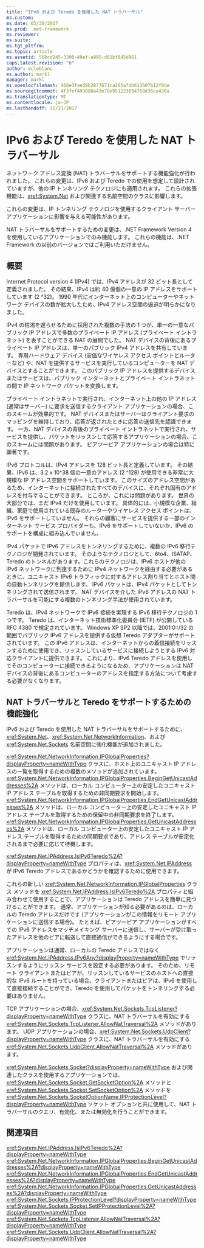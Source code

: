 ```yaml
---
title: "IPv6 および Teredo を使用した NAT トラバーサル"
ms.custom: 
ms.date: 03/30/2017
ms.prod: .net-framework
ms.reviewer: 
ms.suite: 
ms.tgt_pltfrm: 
ms.topic: article
ms.assetid: 568cd245-3300-49ef-a995-d81bf845d961
caps.latest.revision: "6"
author: mcleblanc
ms.author: markl
manager: markl
ms.openlocfilehash: 466e3faed9b2877671ca265afdb613607b12f0de
ms.sourcegitcommit: 4f3fef493080a43e70e951223894768d36ce430a
ms.translationtype: MT
ms.contentlocale: ja-JP
ms.lasthandoff: 11/21/2017
---
```

# <a name="nat-traversal-using-ipv6-and-teredo"></a>IPv6 および Teredo を使用した NAT トラバーサル
ネットワーク アドレス変換 (NAT) トラバーサルをサポートする機能強化が行われました。 これらの変更は、IPv6 および Teredo での使用を想定して設計されていますが、他の IP トンネリング テクノロジにも適用されます。 これらの拡張機能は、<xref:System.Net> および関連する名前空間のクラスに影響します。  
  
 これらの変更は、IP トンネリング テクノロジを使用するクライアント サーバー アプリケーションに影響を与える可能性があります。  
  
 NAT トラバーサルをサポートするための変更は、.NET Framework Version 4 を使用しているアプリケーションでのみ機能します。 これらの機能は、.NET Framework の以前のバージョンではご利用いただけません。  
  
## <a name="overview"></a>概要  
 Internet Protocol version 4 (IPv4) では、IPv4 アドレスが 32 ビット長として定義されました。 その結果、IPv4 は約 40 億個の一意の IP アドレスをサポートしています (2 ^32)。 1990 年代にインターネット上のコンピューターやネットワーク デバイスの数が拡大したため、IPv4 アドレス空間の逼迫が明らかになりました。  
  
 IPv4 の枯渇を遅らせるために採用された複数の手法の 1 つが、単一の一意なパブリック IP アドレスで多数のプライベート IP アドレス (プライベート イントラネット) を表すことができる NAT の展開でした。 NAT デバイスの背後にあるプライベート IP アドレスは、単一のパブリック IPv4 アドレスを共有しています。 専用ハードウェア デバイス (安価なワイヤレス アクセス ポイントとルーターなど) や、NAT を提供するサービスを実行しているコンピューターを NAT デバイスとすることができます。 このパブリック IP アドレスを提供するデバイスまたはサービスは、パブリック インターネットとプライベート イントラネットの間で IP ネットワーク パケットを変換します。  
  
 プライベート イントラネットで実行され、インターネット上の他の IP アドレス (通常はサーバー) に要求を送信するクライアント アプリケーションの場合、このスキームが効果的です。 NAT デバイスまたはサーバーはクライアント要求のマッピングを維持しており、応答が返されたときに応答の送信先を認識できます。 一方、NAT デバイスの背後のプライベート イントラネットで実行され、サービスを提供し、パケットをリッスンして応答するアプリケーションの場合、このスキームには問題があります。 ピアツーピア アプリケーションの場合は特に顕著です。  
  
 IPv6 プロトコルは、IPv4 アドレスを 128 ビット長と定義しています。 その結果、IPv6 は、3.2 x 10^38 個の一意のアドレス (2 ^128) が使用できる非常に大規模な IP アドレス空間をサポートしています。 このサイズのアドレス空間があるため、インターネットに接続されたすべてのデバイスに、それぞれ固有のアドレスを付与することができます。 ところが、これには問題があります。 世界の大部分では、まだ IPv4 だけを使用しています。 具体的には、小規模な企業、組織、家庭で使用されている既存のルーターやワイヤレス アクセス ポイントは、IPv6 をサポートしていません。 それらの顧客にサービスを提供する一部のインターネット サービス プロバイダーも、IPv6 をサポートしていないか、IPv6 のサポートを構成に組み込んでいません。  
  
 IPv4 パケットで IPv6 アドレスをトンネリングするために、複数の IPv6 移行テクノロジが開発されています。 そのようなテクノロジとして、6to4、ISATAP、Teredo のトンネルがあります。これらのテクノロジは、IPv6 ホストが他の IPv6 ネットワークに到達するために IPv4 ネットワークを経由する必要があるときに、ユニキャスト IPv6 トラフィックに対するアドレス割り当てとホスト間の自動トンネリングを提供します。 IPv6 パケットは、IPv4 パケットとしてトンネリングされて送信されます。 NAT デバイスを介した IPv6 アドレスの NAT トラバーサルを可能にする複数のトンネリング手法が使用されています。  
  
 Teredo は、IPv4 ネットワークで IPv6 接続を実現する IPv6 移行テクノロジの 1 つです。 Teredo は、インターネット技術標準化委員会 (IETF) が公開している RFC 4380 で規定されています。 Windows XP SP2 以降では、2001:0::/32 の範囲でパブリック IPv6 アドレスを提供する仮想 Teredo アダプターがサポートされています。 この IPv6 アドレスは、インターネットからの着信接続をリッスンするために使用でき、リッスンしているサービスに接続しようとする IPv6 対応クライアントに提供できます。 これにより、IPv6 Teredo アドレスを使用してそのコンピューターに接続できるようになるため、アプリケーションは NAT デバイスの背後にあるコンピューターのアドレスを指定する方法について考慮する必要がなくなります。  
  
## <a name="enhancements-to-support-nat-traversal-and-teredo"></a>NAT トラバーサルと Teredo をサポートするための機能強化  
 IPv6 および Teredo を使用した NAT トラバーサルをサポートするために、<xref:System.Net>、<xref:System.Net.NetworkInformation>、および <xref:System.Net.Sockets> 名前空間に強化機能が追加されました。  
  
 <xref:System.Net.NetworkInformation.IPGlobalProperties?displayProperty=nameWithType> クラスに、ホスト上のユニキャスト IP アドレスの一覧を取得するための複数のメソッドが追加されています。 <xref:System.Net.NetworkInformation.IPGlobalProperties.BeginGetUnicastAddresses%2A> メソッドは、ローカル コンピューター上の安定したユニキャスト IP アドレス テーブルを取得するための非同期要求を開始します。 <xref:System.Net.NetworkInformation.IPGlobalProperties.EndGetUnicastAddresses%2A> メソッドは、ローカル コンピューター上の安定したユニキャスト IP アドレス テーブルを取得するための保留中の非同期要求を終了します。 <xref:System.Net.NetworkInformation.IPGlobalProperties.GetUnicastAddresses%2A> メソッドは、ローカル コンピューター上の安定したユニキャスト IP アドレス テーブルを取得するための同期要求であり、アドレス テーブルが安定化されるまで必要に応じて待機します。  
  
 <xref:System.Net.IPAddress.IsIPv6Teredo%2A?displayProperty=nameWithType> プロパティは、<xref:System.Net.IPAddress> が IPv6 Teredo アドレスであるかどうかを確認するために使用できます。  
  
 これらの新しい <xref:System.Net.NetworkInformation.IPGlobalProperties> クラス メソッドを <xref:System.Net.IPAddress.IsIPv6Teredo%2A> プロパティと組み合わせて使用することで、アプリケーションは Teredo アドレスを簡単に見つけることができます。 通常、アプリケーションが知る必要があるのは、ローカルの Teredo アドレスだけです (アプリケーションがこの情報をリモート アプリケーションに送信する場合)。 たとえば、ピアツーピア アプリケーションがすべての IPv6 アドレスをマッチメイキング サーバーに送信し、サーバーが受け取ったアドレスを他のピアに転送して直接通信ができるようにする場合です。  
  
 アプリケーションは通常、ローカルの Teredo アドレスではなく <xref:System.Net.IPAddress.IPv6Any?displayProperty=nameWithType> でリッスンするようにリッスン サービスを設定する必要があります。 そのため、リモート クライアントまたはピアが、リッスンしているサービスのホストへの直接的な IPv6 ルートを持っている場合、クライアントまたはピアは、IPv6 を使用して直接接続することができ、Teredo を使用してパケットをトンネリングする必要はありません。  
  
 TCP アプリケーションの場合、<xref:System.Net.Sockets.TcpListener?displayProperty=nameWithType> クラスに、NAT トラバーサルを有効にする <xref:System.Net.Sockets.TcpListener.AllowNatTraversal%2A> メソッドがあります。 UDP アプリケーションの場合、<xref:System.Net.Sockets.UdpClient?displayProperty=nameWithType> クラスに、NAT トラバーサルを有効にする <xref:System.Net.Sockets.UdpClient.AllowNatTraversal%2A> メソッドがあります。  
  
 <xref:System.Net.Sockets.Socket?displayProperty=nameWithType> および関連したクラスを使用するアプリケーションでは、<xref:System.Net.Sockets.Socket.GetSocketOption%2A> メソッドと <xref:System.Net.Sockets.Socket.SetSocketOption%2A> メソッドを <xref:System.Net.Sockets.SocketOptionName.IPProtectionLevel?displayProperty=nameWithType> ソケット オプションと共に使用して、NAT トラバーサルのクエリ、有効化、または無効化を行うことができます。  
  
## <a name="see-also"></a>関連項目  
 <xref:System.Net.IPAddress.IsIPv6Teredo%2A?displayProperty=nameWithType>  
 <xref:System.Net.NetworkInformation.IPGlobalProperties.BeginGetUnicastAddresses%2A?displayProperty=nameWithType>  
 <xref:System.Net.NetworkInformation.IPGlobalProperties.EndGetUnicastAddresses%2A?displayProperty=nameWithType>  
 <xref:System.Net.NetworkInformation.IPGlobalProperties.GetUnicastAddresses%2A?displayProperty=nameWithType>  
 <xref:System.Net.Sockets.IPProtectionLevel?displayProperty=nameWithType>  
 <xref:System.Net.Sockets.Socket.SetIPProtectionLevel%2A?displayProperty=nameWithType>  
 <xref:System.Net.Sockets.TcpListener.AllowNatTraversal%2A?displayProperty=nameWithType>  
 <xref:System.Net.Sockets.UdpClient.AllowNatTraversal%2A?displayProperty=nameWithType>
